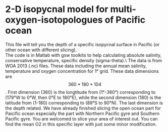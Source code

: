 # 2-D isopycnal model for multi-oxygen-isotopologues of Pacific ocean
This file will tell you the depth of a specific isopycnal surface in Pacific (or other ocean with different slicing).\
The code is in Matlab with gsw toolkits to help calculating absolute salinity, conservative temperature, specific density (sigma-theta).\\
The data is from WOA 2013 (.nc) files. These data including the annual mean salinity, temperature and oxygen concentration for 1° grid. These data dimensions are $$360*180*104$$. First dimension (360) is the longtitude from (1°-360°) corresponding to (179°W to 0°W, then 0°E to 180°E), while the second dimension (180) is the latitude from (1-180) corresponding to (89°S to 90°N). The last dimension is the depth related. We have already finished slicing the open ocean part for Paicific ocean especially the part with Northern Pacific gyre and Southern Pacific gyre. You are welcomed to slice your area of interest out. You can find the mean O2 in this specific layer with just some minor modification.  
